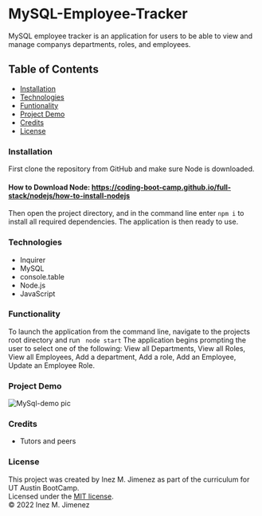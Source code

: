 # MySQL-Employee-Tracker
MySQL employee tracker is an application for users to be able to view and manage companys departments, roles, and employees.

## Table of Contents 

* [Installation](#Installation)
* [Technologies](#Technologies)
* [Funtionality](#Funtionality)
* [Project Demo](#Project-Demo)
* [Credits](#Credits)
* [License](#License)

### Installation
First clone the repository from GitHub and make sure Node is downloaded. 
#### How to Download Node: https://coding-boot-camp.github.io/full-stack/nodejs/how-to-install-nodejs<br>
Then open the project directory, and in the command line enter ```npm i``` to install all required dependencies. The application is then ready to use.

### Technologies

* Inquirer
* MySQL
* console.table
* Node.js
* JavaScript

### Functionality
To launch the application from the command line, navigate to the projects root directory and run ``` node start```
The application begins prompting the user to select one of the following: View all Departments, View all Roles, View all Employees, Add a department, Add a role, Add an Employee, Update an Employee Role.

### Project Demo
![MySql-demo pic](https://user-images.githubusercontent.com/102685046/191087129-25384ec1-50b8-4585-8f1e-2bdc743678da.JPG)

### Credits
* Tutors and peers

### License
This project was created by Inez M. Jimenez as part of the curriculum for UT Austin BootCamp.<br>
Licensed under the [MIT license](https://opensource.org/licenses/MIT).<br>
© 2022 Inez M. Jimenez
